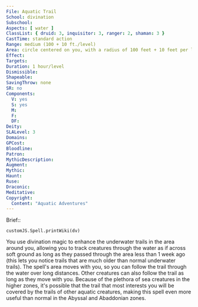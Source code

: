 ```yaml
---
File: Aquatic Trail
School: divination
Subschool: 
Aspects: [ water ]
ClassList: { druid: 3, inquisitor: 3, ranger: 2, shaman: 3 }
CastTime: standard action
Range: medium (100 + 10 ft./level)
Area: circle centered on you, with a radius of 100 feet + 10 feet per level
Effect: 
Targets: 
Duration: 1 hour/level
Dismissible: 
Shapeable: 
SavingThrow: none
SR: no
Components:
  V: yes
  S: yes
  M: 
  F: 
  DF: 
Deity: 
SLALevel: 3
Domains: 
GPCost: 
Bloodline: 
Patron: 
MythicDescription: 
Augment: 
Mythic: 
Haunt: 
Ruse: 
Draconic: 
Meditative: 
Copyright:
  Content: "Aquatic Adventures"
---
```

Brief:: 

```dataviewjs
customJS.Spell.printWiki(dv)
```

You use divination magic to enhance the underwater trails in the area around you, allowing you to track creatures through the water as if across soft ground as long as they passed through the area less than 1 week ago (this lets you notice trails that are much older than normal underwater trails). The spell's area moves with you, so you can follow the trail through the water over long distances. Other creatures can also follow the trail as long as they move with you. Because of the plethora of sea creatures in the higher zones, it's possible that the trail that most interests you will be covered by the trails of other aquatic creatures, making this spell even more useful than normal in the Abyssal and Abaddonian zones.
